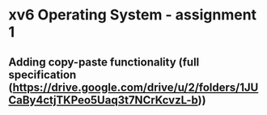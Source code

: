 # xv6 Operating System - assignment 1
## Adding copy-paste functionality (full specification (https://drive.google.com/drive/u/2/folders/1JUCaBy4ctjTKPeo5Uaq3t7NCrKcvzL-b))
